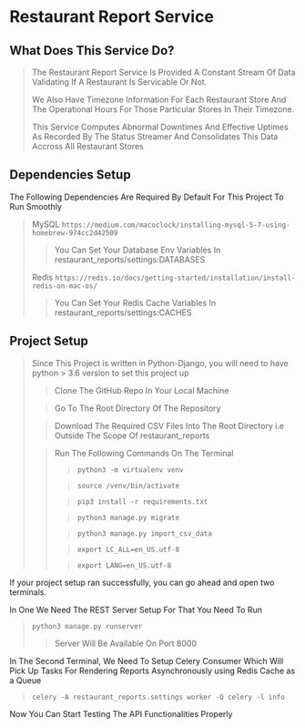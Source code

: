 # Restaurant Report Service

## What Does This Service Do?
>The Restaurant Report Service Is Provided A Constant Stream Of Data Validating If A Restaurant Is Servicable Or Not.
> 
>We Also Have Timezone Information For Each Restaurant Store And The Operational Hours For Those Particular Stores In Their Timezone.
> 
>This Service Computes Abnormal Downtimes And Effective Uptimes As Recorded By The Status Streamer And Consolidates This Data Accross All Restaurant Stores

## Dependencies Setup
The Following Dependencies Are Required By Default For This Project To Run Smoothly
> MySQL `https://medium.com/macoclock/installing-mysql-5-7-using-homebrew-974cc2d42509`
>> You Can Set Your Database Env Variables In restaurant_reports/settings:DATABASES
> 
> Redis `https://redis.io/docs/getting-started/installation/install-redis-on-mac-os/`
>> You Can Set Your Redis Cache Variables In restaurant_reports/settings:CACHES

## Project Setup
>Since This Project is written in Python-Django, you will need to have python > 3.6 version to set this project up
> 
>>Clone The GitHub Repo In Your Local Machine
> 
>>Go To The Root Directory Of The Repository
>
>> Download The Required CSV Files Into The Root Directory i.e Outside The Scope Of restaurant_reports
> 
>>Run The Following Commands On The Terminal
>>> `python3 -m virtualenv venv`
>>
>>> `source /venv/bin/activate`
>>
>>> `pip3 install -r requirements.txt`
>>
>>> `python3 manage.py migrate`
>>
>>> `python3 manage.py import_csv_data`
>> 
>>> `export LC_ALL=en_US.utf-8`
>>
>>> `export LANG=en_US.utf-8`
>>
If your project setup ran successfully, you can go ahead and open two terminals.

In One We Need The REST Server Setup For That You Need To Run
> `python3 manage.py runserver`
>> Server Will Be Available On Port 8000
> 
In The Second Terminal, We Need To Setup Celery Consumer Which Will Pick Up Tasks For Rendering Reports Asynchronously using Redis Cache as a Queue
> `celery -A restaurant_reports.settings worker -Q celery -l info`
> 
Now You Can Start Testing The API Functionalities Properly



